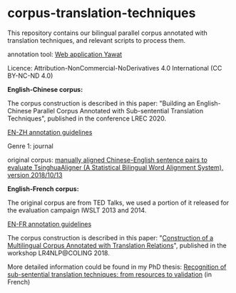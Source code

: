 # corpus-translation-techniques
This repository contains our bilingual parallel corpus annotated with translation techniques, and relevant scripts to process them. 

annotation tool: [Web application Yawat](https://github.com/ugermann/yawat)

Licence: Attribution-NonCommercial-NoDerivatives 4.0 International (CC BY-NC-ND 4.0)

**English-Chinese corpus:** 

The corpus construction is described in this paper: "Building an English-Chinese Parallel Corpus Annotated with Sub-sentential Translation Techniques", published in the conference LREC 2020. 

[EN-ZH annotation guidelines](https://yumingzhai.github.io/files/Annotation_guide_EN_ZH.pdf) 

Genre 1: journal 

original corpus: [manually aligned Chinese-English sentence pairs to evaluate TsinghuaAligner (A Statistical Bilingual Word Alignment System), version 2018/10/13](https://nlp.csai.tsinghua.edu.cn/~ly/systems/TsinghuaAligner/TsinghuaAligner.html)

**English-French corpus:** 

The original corpus are from TED Talks, we used a portion of it released for the evaluation campaign IWSLT 2013 and 2014. 

[EN-FR annotation guidelines](https://yumingzhai.github.io/files/Annotation_guide_EN_FR.pdf) 

The corpus construction is described in this paper: "[Construction of a Multilingual Corpus Annotated with Translation Relations](https://www.aclweb.org/anthology/W18-3814)", published in the workshop LR4NLP@COLING 2018. 

More detailed information could be found in my PhD thesis: [Recognition of sub-sentential translation techniques: from resources to validation](http://www.theses.fr/2019SACLS489) (in French) 

